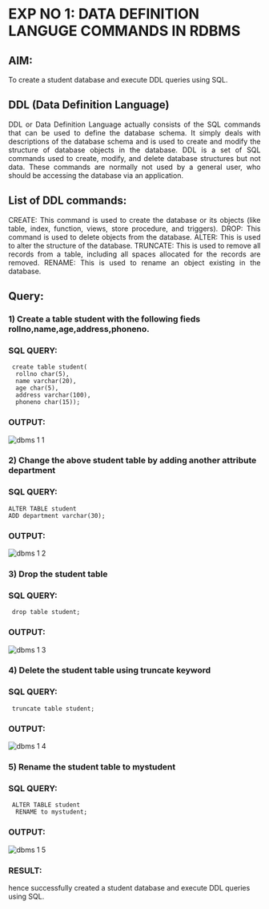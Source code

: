 # EXP NO 1: DATA DEFINITION LANGUGE COMMANDS IN RDBMS

## AIM:
To create a student database and execute DDL queries using SQL.


## DDL (Data Definition Language)
<div align="justify">
DDL or Data Definition Language actually consists of the SQL commands that can be used to define the database schema. It simply deals with descriptions of the database schema and is used to create and modify the structure of database objects in the database. DDL is a set of SQL commands used to create, modify, and delete database structures but not data. These commands are normally not used by a general user, who should be accessing the database via an application.
</div>
 
## List of DDL commands: 
<div align="justify">
CREATE: This command is used to create the database or its objects (like table, index, function, views, store procedure, and triggers).
DROP: This command is used to delete objects from the database.
ALTER: This is used to alter the structure of the database.
TRUNCATE: This is used to remove all records from a table, including all spaces allocated for the records are removed.
RENAME: This is used to rename an object existing in the database.
</div>

## Query:
### 1) Create a table student with the following fieds rollno,name,age,address,phoneno.

### SQL QUERY: 
```
 create table student(
  rollno char(5),
  name varchar(20),
  age char(5),
  address varchar(100),
  phoneno char(15));
```

### OUTPUT:
![dbms 1 1](https://github.com/Nandhakumar1313/F2_DBMS/assets/120230694/a2317095-cb24-4f7c-8400-ead3d22b1455)
### 2) Change the above student table by adding another attribute department


### SQL QUERY: 
```
ALTER TABLE student
ADD department varchar(30);
```
### OUTPUT:
![dbms 1 2](https://github.com/Nandhakumar1313/F2_DBMS/assets/120230694/cdebf59a-f67e-44c8-ad5c-b01d67404a98)


### 3) Drop the student table
 
### SQL QUERY: 
```
 drop table student;
```
### OUTPUT:
![dbms 1 3](https://github.com/Nandhakumar1313/F2_DBMS/assets/120230694/f30b3fd5-699c-4beb-af66-57b100d10ffc)


### 4) Delete the student table using truncate keyword

### SQL QUERY: 
```
 truncate table student;
```

### OUTPUT:

![dbms 1 4](https://github.com/Nandhakumar1313/F2_DBMS/assets/120230694/d29504ac-69d4-41aa-9051-903ab85de396)


### 5) Rename the student table to mystudent

### SQL QUERY: 
```
 ALTER TABLE student
  RENAME to mystudent;
```

### OUTPUT:
![dbms 1 5](https://github.com/Nandhakumar1313/F2_DBMS/assets/120230694/28a9507c-fbf6-4fff-bf7f-692493d3593d)

### RESULT:
hence successfully created a student database and execute DDL queries using SQL.
